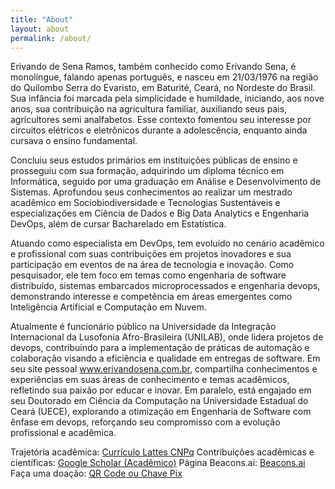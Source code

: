 ```yaml
---
title: "About"
layout: about
permalink: /about/
---
```


Erivando de Sena Ramos, também conhecido como Erivando Sena, é monolíngue, falando apenas português, e nasceu em 21/03/1976 na região do Quilombo Serra do Evaristo, em Baturité, Ceará, no Nordeste do Brasil. Sua infância foi marcada pela simplicidade e humildade, iniciando, aos nove anos, sua contribuição na agricultura familiar, auxiliando seus pais, agricultores semi analfabetos. Esse contexto fomentou seu interesse por circuitos elétricos e eletrônicos durante a adolescência, enquanto ainda cursava o ensino fundamental.

Concluiu seus estudos primários em instituições públicas de ensino e prosseguiu com sua formação, adquirindo um diploma técnico em Informática, seguido por uma graduação em Análise e Desenvolvimento de Sistemas. Aprofundou seus conhecimentos ao realizar um mestrado acadêmico em Sociobiodiversidade e Tecnologias Sustentáveis e especializações em Ciência de Dados e Big Data Analytics e Engenharia DevOps, além de cursar Bacharelado em Estatística.

Atuando como especialista em DevOps, tem evoluído no cenário acadêmico e profissional com suas contribuições em projetos inovadores e sua participação em eventos de na área de tecnologia e inovação. Como pesquisador, ele tem foco em temas como engenharia de software distribuído, sistemas embarcados microprocessados e engenharia devops, demonstrando interesse e competência em áreas emergentes como Inteligência Artificial e Computação em Nuvem.

Atualmente é funcionário público na Universidade da Integração Internacional da Lusofonia Afro-Brasileira (UNILAB), onde lidera projetos de devops, contribuindo para a implementação de práticas de automação e colaboração visando a eficiência e qualidade em entregas de software. Em seu site pessoal www.erivandosena.com.br, compartilha conhecimentos e experiências em suas áreas de conhecimento e temas acadêmicos, refletindo sua paixão por educar e inovar. Em paralelo, está engajado em seu Doutorado em Ciência da Computação na Universidade Estadual do Ceará (UECE), explorando a otimização em Engenharia de Software com ênfase em devops, reforçando seu compromisso com a evolução profissional e acadêmica.  

Trajetória acadêmica:
[Currículo Lattes CNPq](http://lattes.cnpq.br/3207935358521360)
Contribuições acadêmicas e científicas:
[Google Scholar (Acadêmico)](https://scholar.google.com.br/citations?hl=pt-BR&user=rk-pamMAAAAJ)
Página Beacons.ai:
[Beacons.ai](https://beacons.ai/erivando)
Faça uma doação:
[QR Code ou Chave Pix](https://nubank.com.br/pagar/9jl3e/kLhj1fUkis)
